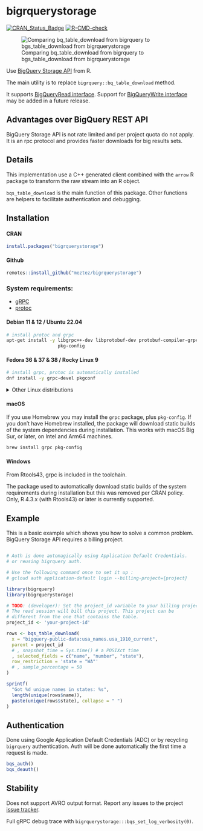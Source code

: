 
<!-- README.md is generated from README.Rmd. Please edit that file -->

# bigrquerystorage

<!-- badges: start -->

[![CRAN_Status_Badge](https://www.r-pkg.org/badges/version/bigrquerystorage)](https://cran.r-project.org/package=bigrquerystorage)
[![R-CMD-check](https://github.com/meztez/bigrquerystorage/actions/workflows/R-CMD-check.yaml/badge.svg)](https://github.com/meztez/bigrquerystorage/actions/workflows/R-CMD-check.yaml)
<!-- badges: end -->

<figure>
<img src="./docs/bigrquerystorage.gif"
alt="Comparing bq_table_download from bigrquery to bgs_table_download from bigrquerystorage" />
<figcaption aria-hidden="true">Comparing bq_table_download from
bigrquery to bgs_table_download from bigrquerystorage</figcaption>
</figure>

Use [BigQuery Storage
API](https://cloud.google.com/bigquery/docs/reference/storage/rpc/google.cloud.bigquery.storage.v1)
from R.

The main utility is to replace `bigrquery::bq_table_download` method.

It supports [BigQueryRead
interface](https://cloud.google.com/bigquery/docs/reference/storage/rpc/google.cloud.bigquery.storage.v1#bigqueryread).
Support for [BigQueryWrite
interface](https://cloud.google.com/bigquery/docs/reference/storage/rpc/google.cloud.bigquery.storage.v1#bigquerywrite)
may be added in a future release.

## Advantages over BigQuery REST API

BigQuery Storage API is not rate limited and per project quota do not
apply. It is an rpc protocol and provides faster downloads for big
results sets.

## Details

This implementation use a C++ generated client combined with the `arrow`
R package to transform the raw stream into an R object.

`bqs_table_download` is the main function of this package. Other
functions are helpers to facilitate authentication and debugging.

## Installation

#### CRAN

``` r
install.packages("bigrquerystorage")
```

#### Github

``` r
remotes::install_github("meztez/bigrquerystorage")
```

### System requirements:

- [gRPC](https://github.com/grpc/grpc)
- [protoc](https://github.com/protocolbuffers/protobuf)

#### Debian 11 & 12 / Ubuntu 22.04

``` sh
# install protoc and grpc
apt-get install -y libgrpc++-dev libprotobuf-dev protobuf-compiler-grpc \
                   pkg-config
```

#### Fedora 36 & 37 & 38 / Rocky Linux 9

``` sh
# install grpc, protoc is automatically installed
dnf install -y grpc-devel pkgconf
```

<details>
<summary>
Other Linux distributions
</summary>

Please [let us
know](https://github.com/meztez/bigrquerystorage/issues/new/choose) if
these instructions do not work any more.

##### Alpine Linux

``` sh
apk add grpc-dev protobuf-dev re2-dev c-ares-dev
```

Alpine Linux 3.19 and Edge do not work currently, because the
installation of the arrow package fails.

##### Debian 10

Needs the buster-backports repository.

``` sh
echo "deb https://deb.debian.org/debian buster-backports main" >> \
    /etc/apt/sources.list.d/backports.list && \
    apt-get update && \
apt-get install -y 'libgrpc\+\+-dev'/buster-backports \
    protobuf-compiler-grpc/buster-backports \
    libprotobuf-dev/buster-backports \
    protobuf-compiler/buster-backports pkg-config
```

##### OpenSUSE

In OpenSUSE 15.4 and 15.5 the version of the grpc package is too old,
so installation fails. You can potentially compile a newer version of
grpc from source.

##### Ubuntu 20.04

In Ubuntu 20.04 the version of the grpc package is too old, so
installation fails. You can potentially compile a newer version of grpc
from source.

##### CentOS 7 & 8 / RHEL 7 & 8

These distros do not have a grpc package. You can potentially compile
grpc from source.

</details>

#### macOS

If you use Homebrew you may install the `grpc` package, plus
`pkg-config`. If you don’t have Homebrew installed, the package will
download static builds of the system dependencies during installation.
This works with macOS Big Sur, or later, on Intel and Arm64 machines.

``` sh
brew install grpc pkg-config
```

#### Windows

From Rtools43, grpc is included in the toolchain.

The package used to automatically download static builds of the system
requirements during installation but this was removed per CRAN policy.
Only, R 4.3.x (with Rtools43) or later is currently supported.

## Example

This is a basic example which shows you how to solve a common problem.
BigQuery Storage API requires a billing project.

``` r

# Auth is done automagically using Application Default Credentials.
# or reusing bigrquery auth.

# Use the following command once to set it up :
# gcloud auth application-default login --billing-project={project}

library(bigrquery)
library(bigrquerystorage)

# TODO: (developer): Set the project_id variable to your billing project.
# The read session will bill this project. This project can be
# different from the one that contains the table.
project_id <- 'your-project-id'

rows <- bqs_table_download(
  x = "bigquery-public-data:usa_names.usa_1910_current",
  parent = project_id
  # , snapshot_time = Sys.time() # a POSIXct time
  , selected_fields = c("name", "number", "state"),
  row_restriction = 'state = "WA"'
  # , sample_percentage = 50
)

sprintf(
  "Got %d unique names in states: %s",
  length(unique(rows$name)),
  paste(unique(rows$state), collapse = " ")
)
```

## Authentication

Done using Google Application Default Credentials (ADC) or by recycling
`bigrquery` authentication. Auth will be done automatically the first
time a request is made.

``` r
bqs_auth()
bqs_deauth()
```

## Stability

Does not support AVRO output format. Report any issues to the project
[issue
tracker](https://github.com/meztez/bigrquerystorage/issues/new/choose).

Full gRPC debug trace with
`bigrquerystorage:::bqs_set_log_verbosity(0)`.
